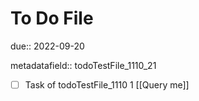 # To Do File

due:: 2022-09-20

metadatafield:: todoTestFile_1110_21

- [ ] Task of todoTestFile_1110 1 [[Query me]]
